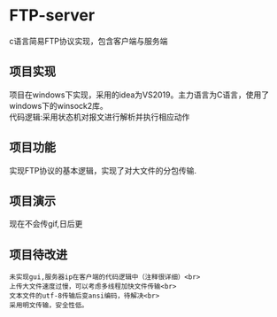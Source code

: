 # FTP-server
c语言简易FTP协议实现，包含客户端与服务端<br>
## 项目实现<br>
   项目在windows下实现，采用的idea为VS2019。主力语言为C语言，使用了windows下的winsock2库。<br>
   代码逻辑:采用状态机对报文进行解析并执行相应动作
## 项目功能<br>
   实现FTP协议的基本逻辑，实现了对大文件的分包传输.
## 项目演示<br>
   现在不会传gif,日后更
## 项目待改进<br>
    未实现gui,服务器ip在客户端的代码逻辑中（注释很详细）<br>
    上传大文件速度过慢，可以考虑多线程加快文件传输<br>
    文本文件的utf-8传输后变ansi编码，待解决<br>
    采用明文传输，安全性低。
